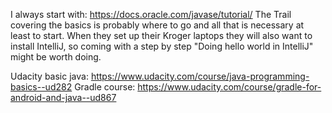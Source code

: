 I always start with: https://docs.oracle.com/javase/tutorial/
The Trail covering the basics is probably where to go and all that is necessary
at least to start. When they set up their
Kroger laptops they will also want to install IntelliJ, so coming with a
step by step "Doing hello world in IntelliJ" might be worth doing.

Udacity basic java: https://www.udacity.com/course/java-programming-basics--ud282
Gradle course: https://www.udacity.com/course/gradle-for-android-and-java--ud867
